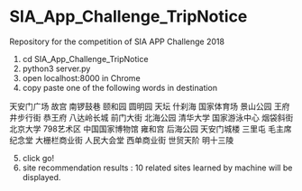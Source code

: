# SIA_App_Challenge_TripNotice
Repository for the competition of SIA APP Challenge 2018

1. cd SIA_App_Challenge_TripNotice
2. python3 server.py
3. open localhost:8000 in Chrome
4. copy paste one of the following words in destination 

天安门广场
故宫
南锣鼓巷
颐和园
圆明园
天坛
什刹海
国家体育场
景山公园
王府井步行街
恭王府
八达岭长城
前门大街
北海公园
清华大学
国家游泳中心
烟袋斜街
北京大学
798艺术区
中国国家博物馆
雍和宫
后海公园
天安门城楼
三里屯
毛主席纪念堂
大栅栏商业街
人民大会堂
西单商业街
世贸天阶
明十三陵

5. click go!
6. site recommendation results : 10 related sites learned by machine will be displayed. 
